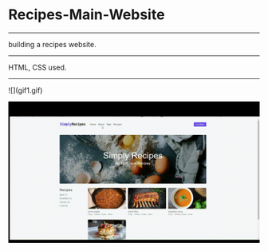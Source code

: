 # Recipes-Main-Website

<hr>
building  a recipes website. 
<hr>
HTML, CSS used.
<hr>
![](gif1.gif)

![](gif2.gif)
